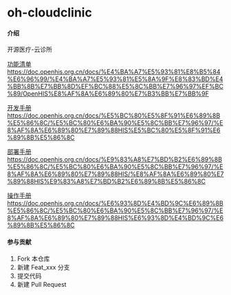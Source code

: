 # oh-cloudclinic

#### 介绍
开源医疗-云诊所

[功能清单](https://doc.openhis.org.cn/docs/%E4%BA%A7%E5%93%81%E8%B5%84%E6%96%99/%E4%BA%A7%E5%93%81%E5%8A%9F%E8%83%BD%E4%BB%8B%E7%BB%8D%EF%BC%88%E5%8C%BB%E7%96%97%EF%BC%89/OpenHIS%E8%AF%8A%E6%89%80%E7%B3%BB%E7%BB%9F) https://doc.openhis.org.cn/docs/%E4%BA%A7%E5%93%81%E8%B5%84%E6%96%99/%E4%BA%A7%E5%93%81%E5%8A%9F%E8%83%BD%E4%BB%8B%E7%BB%8D%EF%BC%88%E5%8C%BB%E7%96%97%EF%BC%89/OpenHIS%E8%AF%8A%E6%89%80%E7%B3%BB%E7%BB%9F

[开发手册](https://doc.openhis.org.cn/docs/%E5%BC%80%E5%8F%91%E6%89%8B%E5%86%8C/%E5%BC%80%E6%BA%90%E5%8C%BB%E7%96%97/%E8%AF%8A%E6%89%80%E7%89%88HIS%E5%BC%80%E5%8F%91%E6%89%8B%E5%86%8C) https://doc.openhis.org.cn/docs/%E5%BC%80%E5%8F%91%E6%89%8B%E5%86%8C/%E5%BC%80%E6%BA%90%E5%8C%BB%E7%96%97/%E8%AF%8A%E6%89%80%E7%89%88HIS%E5%BC%80%E5%8F%91%E6%89%8B%E5%86%8C

[部署手册](https://doc.openhis.org.cn/docs/%E9%83%A8%E7%BD%B2%E6%89%8B%E5%86%8C/%E5%BC%80%E6%BA%90%E5%8C%BB%E7%96%97/%E8%AF%8A%E6%89%80%E7%89%88HIS/%E8%AF%8A%E6%89%80%E7%89%88HIS%E9%83%A8%E7%BD%B2%E6%89%8B%E5%86%8C) https://doc.openhis.org.cn/docs/%E9%83%A8%E7%BD%B2%E6%89%8B%E5%86%8C/%E5%BC%80%E6%BA%90%E5%8C%BB%E7%96%97/%E8%AF%8A%E6%89%80%E7%89%88HIS/%E8%AF%8A%E6%89%80%E7%89%88HIS%E9%83%A8%E7%BD%B2%E6%89%8B%E5%86%8C

[操作手册](https://doc.openhis.org.cn/docs/%E6%93%8D%E4%BD%9C%E6%89%8B%E5%86%8C/%E5%BC%80%E6%BA%90%E5%8C%BB%E7%96%97/%E8%AF%8A%E6%89%80%E7%89%88HIS%E6%93%8D%E4%BD%9C%E6%89%8B%E5%86%8C) https://doc.openhis.org.cn/docs/%E6%93%8D%E4%BD%9C%E6%89%8B%E5%86%8C/%E5%BC%80%E6%BA%90%E5%8C%BB%E7%96%97/%E8%AF%8A%E6%89%80%E7%89%88HIS%E6%93%8D%E4%BD%9C%E6%89%8B%E5%86%8C


#### 参与贡献

1.  Fork 本仓库
2.  新建 Feat_xxx 分支
3.  提交代码
4.  新建 Pull Request
